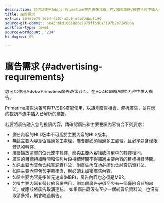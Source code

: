 ```yaml
---
description: 您可以使用Adobe Primetime廣告決策介面，在VOD和即時/線性內容中插入廣告。
title: 廣告需求
exl-id: 164a5e79-1634-4853-a2b9-d4b5bdbbf190
source-git-commit: be43bbbd1051886c8979ff590a3197b2a7249b6a
workflow-type: tm+mt
source-wordcount: '234'
ht-degree: 0%

---
```


# 廣告需求 {#advertising-requirements}

您可以使用Adobe Primetime廣告決策介面，在VOD和即時/線性內容中插入廣告。

<!--<a id="section_A2966DC850E140FE9400A1D9E412F819"></a>-->

Primetime廣告決策可與TVSDK搭配使用，以識別廣告機會、解析廣告，並在您的視訊串流中插入已解析的廣告。

若要將廣告融入您的視訊內容，請確認廣告和主要視訊內容符合下列要求：

* 廣告內容的HLS版本不可高於主要內容的HLS版本。
* 無論主要內容是否經過多工處理，廣告都必須經過多工處理，且必須包含僅限音訊的轉譯。
* 廣告播放清單的位元速率轉譯，應與主要內容播放清單中的轉譯相同。
* 廣告的目標持續時間和個別片段持續時間不得超過主要內容的目標持續時間。
* 如果主要內容包含純音訊資料流，則廣告內容也必須包含純音訊資料流。
* 如果主要內容包含字幕串流，則必須未加密廣告內容。
* 如果主要內容是多位元速率(MBR)，廣告內容也必須是MBR。
* 如果主要內容有替代的音訊曲目，則每個廣告必須至少有一個僅限音訊的串流，或應該將廣告取消連結。 如果廣告既沒有至少一個純音訊資料流，也沒有取消多播，則會略過廣告。
